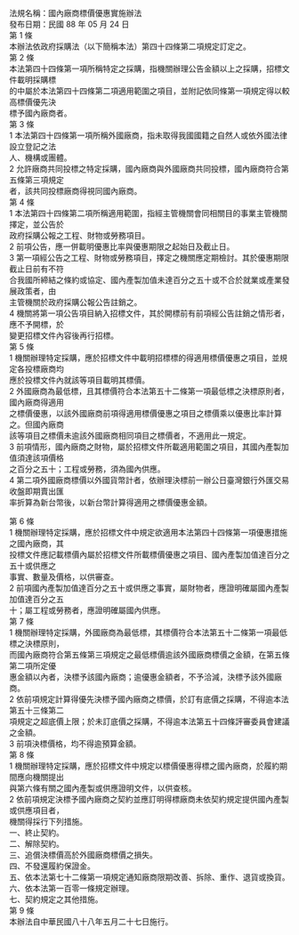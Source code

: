 法規名稱：國內廠商標價優惠實施辦法  
發布日期：民國 88 年 05 月 24 日  
第 1 條  
本辦法依政府採購法（以下簡稱本法）第四十四條第二項規定訂定之。  
第 2 條  
本法第四十四條第一項所稱特定之採購，指機關辦理公告金額以上之採購，招標文件載明採購標  
的中屬於本法第四十四條第二項適用範圍之項目，並附記依同條第一項規定得以較高標價優先決  
標予國內廠商者。  
第 3 條  
1 本法第四十四條第一項所稱外國廠商，指未取得我國國籍之自然人或依外國法律設立登記之法  
人、機構或團體。  
2 允許廠商共同投標之特定採購，國內廠商與外國廠商共同投標，國內廠商符合第五條第三項規定  
者，該共同投標廠商得視同國內廠商。  
第 4 條  
1 本法第四十四條第二項所稱適用範圍，指經主管機關會同相關目的事業主管機關擇定，並公告於  
政府採購公報之工程、財物或勞務項目。  
2 前項公告，應一併載明優惠比率與優惠期限之起始日及截止日。  
3 第一項經公告之工程、財物或勞務項目，擇定之機關應定期檢討。其於優惠期限截止日前有不符  
合我國所締結之條約或協定、國內產製加值未達百分之五十或不合於就業或產業發展政策者，由  
主管機關於政府採購公報公告註銷之。  
4 機關將第一項公告項目納入招標文件，其於開標前有前項經公告註銷之情形者，應不予開標，於  
變更招標文件內容後再行招標。  
第 5 條  
1 機關辦理特定採購，應於招標文件中載明招標標的得適用標價優惠之項目，並規定各投標廠商均  
應於投標文件內就該等項目載明其標價。  
2 外國廠商為最低標，且其標價符合本法第五十二條第一項最低標之決標原則者，國內廠商得適用  
之標價優惠，以該外國廠商前項得適用標價優惠之項目之標價乘以優惠比率計算之。但國內廠商  
該等項目之標價未逾該外國廠商相同項目之標價者，不適用此一規定。  
3 前項情形，國內廠商之財物，屬於招標文件所載適用範圍之項目，其國內產製加值須達該項價格  
之百分之五十；工程或勞務，須為國內供應。  
4 第二項外國廠商標價以外國貨幣計者，依辦理決標前一辦公日臺灣銀行外匯交易收盤即期賣出匯  
率折算為新台幣後，以新台幣計算得適用之標價優惠金額。  


第 6 條  
1 機關辦理特定採購，應於招標文件中規定欲適用本法第四十四條第一項優惠措施之國內廠商，其  
投標文件應記載標價內屬於招標文件所載標價優惠之項目、國內產製加值達百分之五十或供應之  
事實、數量及價格，以供審查。  
2 前項國內產製加值達百分之五十或供應之事實，屬財物者，應證明確屬國內產製加值達百分之五  
十；屬工程或勞務者，應證明確屬國內供應。  
第 7 條  
1 機關辦理特定採購，外國廠商為最低標，其標價符合本法第五十二條第一項最低標之決標原則，  
而國內廠商符合第五條第三項規定之最低標價逾該外國廠商標價之金額，在第五條第二項所定優  
惠金額以內者，決標予該國內廠商；逾優惠金額者，不予洽減，決標予該外國廠商。  
2 依前項規定計算得優先決標予國內廠商之標價，於訂有底價之採購，不得逾本法第五十三條第二  
項規定之超底價上限；於未訂底價之採購，不得逾本法第五十四條評審委員會建議之金額。  
3 前項決標價格，均不得逾預算金額。  
第 8 條  
1 機關辦理特定採購，應於招標文件中規定以標價優惠得標之國內廠商，於履約期間應向機關提出  
與第六條有關之國內產製或供應證明文件，以供查核。  
2 依前項規定決標予國內廠商之契約並應訂明得標廠商未依契約規定提供國內產製或供應項目者，  
機關得採行下列措施。  
一、終止契約。  
二、解除契約。  
三、追償決標價高於外國廠商標價之損失。  
四、不發還履約保證金。  
五、依本法第七十二條第一項規定通知廠商限期改善、拆除、重作、退貨或換貨。  
六、依本法第一百零一條規定辦理。  
七、契約規定之其他措施。  
第 9 條  
本辦法自中華民國八十八年五月二十七日施行。  


